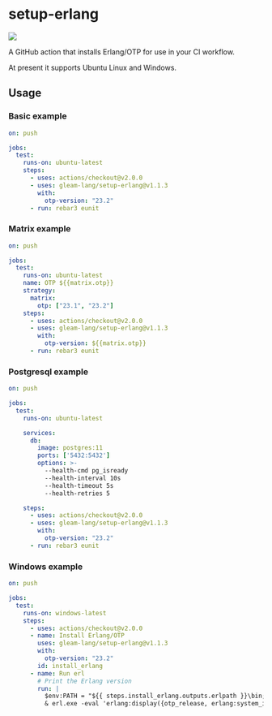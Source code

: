 # setup-erlang

[![](https://github.com/gleam-lang/setup-erlang/workflows/Test/badge.svg)](https://github.com/gleam-lang/setup-erlang/actions)

A GitHub action that installs Erlang/OTP for use in your CI workflow.

At present it supports Ubuntu Linux and Windows.

## Usage

### Basic example

```yaml
on: push

jobs:
  test:
    runs-on: ubuntu-latest
    steps:
      - uses: actions/checkout@v2.0.0
      - uses: gleam-lang/setup-erlang@v1.1.3
        with:
          otp-version: "23.2"
      - run: rebar3 eunit
```

### Matrix example

```yaml
on: push

jobs:
  test:
    runs-on: ubuntu-latest
    name: OTP ${{matrix.otp}}
    strategy:
      matrix:
        otp: ["23.1", "23.2"]
    steps:
      - uses: actions/checkout@v2.0.0
      - uses: gleam-lang/setup-erlang@v1.1.3
        with:
          otp-version: ${{matrix.otp}}
      - run: rebar3 eunit
```

### Postgresql example

```yaml
on: push

jobs:
  test:
    runs-on: ubuntu-latest

    services:
      db:
        image: postgres:11
        ports: ['5432:5432']
        options: >-
          --health-cmd pg_isready
          --health-interval 10s
          --health-timeout 5s
          --health-retries 5

    steps:
      - uses: actions/checkout@v2.0.0
      - uses: gleam-lang/setup-erlang@v1.1.3
        with:
          otp-version: "23.2"
      - run: rebar3 eunit
```

### Windows example

```yaml
on: push

jobs:
  test:
    runs-on: windows-latest
    steps:
      - uses: actions/checkout@v2.0.0
      - name: Install Erlang/OTP
        uses: gleam-lang/setup-erlang@v1.1.3
        with:
          otp-version: "23.2"
        id: install_erlang
      - name: Run erl
        # Print the Erlang version
        run: |
          $env:PATH = "${{ steps.install_erlang.outputs.erlpath }}\bin;$env:PATH"
          & erl.exe -eval 'erlang:display({otp_release, erlang:system_info(otp_release)}), halt().' -noshell
```
